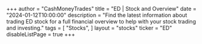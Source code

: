 +++
author = "CashMoneyTrades"
title = "ED | Stock and Overview"
date = "2024-01-12T10:00:00"
description = "Find the latest information about trading ED stock for a full financial overview to help with your stock trading and investing."
tags = [
   "Stocks",
]
layout = "stocks"
ticker = "ED"
disableListPage = true
+++
